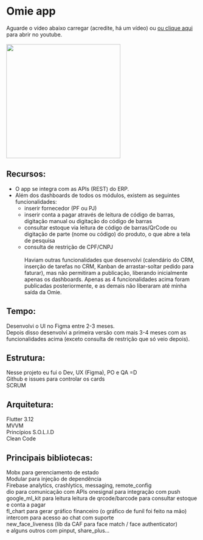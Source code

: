 <!--[![Google ML](https://developers.google.com/static/ml-kit/images/homepage/hero.png?width=24)](https://developers.google.com/ml-kit?hl=pt-br)[![Firebase](https://www.google.com/url?sa=i&url=https%3A%2F%2Fcommons.wikimedia.org%2Fwiki%2FFile%3AFirebase_icon.svg&psig=AOvVaw3_eY3-yB7dzBsCk1RfI3lj&ust=1710521554157000&source=images&cd=vfe&opi=89978449&ved=0CBEQjRxqFwoTCOCCwcSb9IQDFQAAAAAdAAAAABAD)](https://firebase.com)-->
# Omie app

Aguarde o vídeo abaixo carregar (acredite, há um vídeo) ou <a href="http://www.youtube.com/watch?feature=player_embedded&v=GbB4gaQxlBw" target="_blank">ou clique aqui</a> para abrir no youtube.<br/><br/>
[<img src="https://github.com/diogoroos/diogoroos/assets/78812662/cf00cf0d-6404-4581-a103-a016548d2806" heigth="300" width="300px">](https://www.youtube.com/watch?v=uyCk2mHocgQ)

## Recursos:
- O app se integra com as APIs (REST) do ERP.<br/>
- Além dos dashboards de todos os módulos, existem as seguintes funcionalidades:<br/>
  - inserir fornecedor (PF ou PJ)<br/>
  - inserir conta a pagar através de leitura de código de barras, digitação manual ou digitação do código de barras<br/>
  - consultar estoque via leitura de código de barras/QrCode ou digitação de parte (nome ou código) do produto, o que abre a tela de pesquisa<br/>
  - consulta de restrição de CPF/CNPJ<br/><br/>
Haviam outras funcionalidades que desenvolvi (calendário do CRM, inserção de tarefas no CRM, Kanban de arrastar-soltar pedido para faturar), mas não permitiram a publicação, liberando inicialmente apenas os dashboards. Apenas as 4 funcionalidades acima foram publicadas posteriormente, e as demais não liberaram até minha saída da Omie.

## Tempo:
Desenvolvi o UI no Figma entre 2-3 meses.<br/>
Depois disso desenvolvi a primeira versão com mais 3-4 meses com as funcionalidades acima (exceto consulta de restrição que só veio depois).

## Estrutura:
Nesse projeto eu fui o Dev, UX (Figma), PO e QA =D<br/>
Github e issues para controlar os cards<br/>
SCRUM<br/>

## Arquitetura:
Flutter 3.12<br/>
MVVM<br/>
Princípios S.O.L.I.D<br/>
Clean Code<br/>

## Principais bibliotecas:
Mobx para gerenciamento de estado<br/>
Modular para injeção de dependência<br/>
Firebase analytics, crashlytics, messaging, remote_config<br/>
dio para comunicação com APIs
onesignal para integração com push<br/>
google_ml_kit para leitura leitura de qrcode/barcode para consultar estoque e conta a pagar<br/>
fl_chart para gerar gráfico financeiro (o gráfico de funil foi feito na mão)<br/>
intercom para acesso ao chat com suporte<br/>
new_face_liveness (lib da CAF para face match / face authenticator)<br/>
e alguns outros com pinput, share_plus...<br/>
